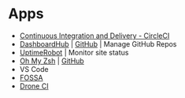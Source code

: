 # Apps

- [Continuous Integration and Delivery - CircleCI](https://circleci.com/)
- [DashboardHub](https://dashboardhub.io/) | [GitHub](https://github.com/dashboardhub/) | Manage GitHub Repos
- [UptimeRobot](https://uptimerobot.com/) | Monitor site status
- [Oh My Zsh](https://ohmyz.sh/) | [GitHub](https://github.com/ohmyzsh/ohmyzsh)
- VS Code
- [FOSSA](https://fossa.com/)
- [Drone CI](https://www.drone.io/)
